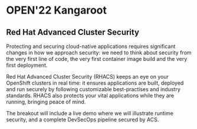 # OPEN'22 Kangaroot

## Red Hat Advanced Cluster Security

Protecting and securing cloud-native applications requires significant changes in how we approach security: we need to think about security from the very first line of code, the very first container image build and the very first deployment.

Red Hat Advanced Cluster Security (RHACS) keeps an eye on your OpenShift clusters in real time: it ensures applications are built, deployed and run securely by following customizable best-practises and industry standards. RHACS also protects your vital applications while they are running, bringing peace of mind.

The breakout will include a live demo where we will illustrate runtime security, and a complete DevSecOps pipeline secured by ACS.

